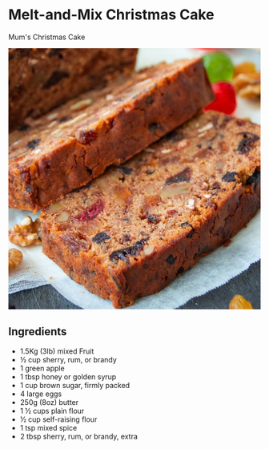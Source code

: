 # Melt-and-Mix Christmas Cake

Mum's Christmas Cake

![Melt-and-Mix Christmas Cake](MeltAndMixChristmasCake.jpg)

## Ingredients

- 1.5Kg (3lb) mixed Fruit
- ½ cup sherry, rum, or brandy
- 1 green apple
- 1 tbsp honey or golden syrup
- 1 cup brown sugar, firmly packed
- 4 large eggs
- 250g (8oz) butter
- 1 ½ cups plain flour
- ½ cup self-raising flour
- 1 tsp mixed spice
- 2 tbsp sherry, rum, or brandy, extra